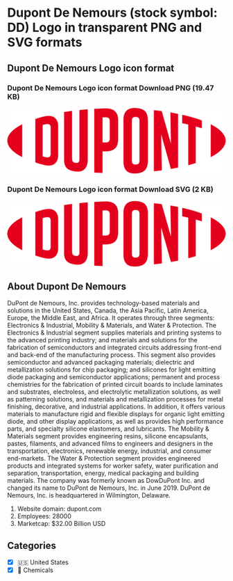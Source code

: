 # Dupont De Nemours (stock symbol: DD) Logo in transparent PNG and SVG formats

## Dupont De Nemours Logo icon format

### Dupont De Nemours Logo icon format Download PNG (19.47 KB)

![Dupont De Nemours Logo icon format Download PNG (19.47 KB)](/img/orig/DD-2cdf04f5.png)

### Dupont De Nemours Logo icon format Download SVG (2 KB)

![Dupont De Nemours Logo icon format Download SVG (2 KB)](/img/orig/DD-e3637374.svg)

## About Dupont De Nemours

DuPont de Nemours, Inc. provides technology-based materials and solutions in the United States, Canada, the Asia Pacific, Latin America, Europe, the Middle East, and Africa. It operates through three segments: Electronics & Industrial, Mobility & Materials, and Water & Protection. The Electronics & Industrial segment supplies materials and printing systems to the advanced printing industry; and materials and solutions for the fabrication of semiconductors and integrated circuits addressing front-end and back-end of the manufacturing process. This segment also provides semiconductor and advanced packaging materials; dielectric and metallization solutions for chip packaging; and silicones for light emitting diode packaging and semiconductor applications; permanent and process chemistries for the fabrication of printed circuit boards to include laminates and substrates, electroless, and electrolytic metallization solutions, as well as patterning solutions, and materials and metallization processes for metal finishing, decorative, and industrial applications. In addition, it offers various materials to manufacture rigid and flexible displays for organic light emitting diode, and other display applications, as well as provides high performance parts, and specialty silicone elastomers, and lubricants. The Mobility & Materials segment provides engineering resins, silicone encapsulants, pastes, filaments, and advanced films to engineers and designers in the transportation, electronics, renewable energy, industrial, and consumer end-markets. The Water & Protection segment provides engineered products and integrated systems for worker safety, water purification and separation, transportation, energy, medical packaging and building materials. The company was formerly known as DowDuPont Inc. and changed its name to DuPont de Nemours, Inc. in June 2019. DuPont de Nemours, Inc. is headquartered in Wilmington, Delaware.

1. Website domain: dupont.com
2. Employees: 28000
3. Marketcap: $32.00 Billion USD


## Categories
- [x] 🇺🇸 United States
- [x] 🧪 Chemicals
